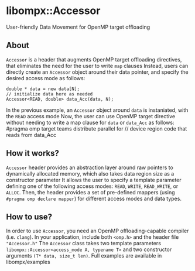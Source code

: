# libompx::Accessor
User-friendly Data Movement for OpenMP target offloading

## About
`Accessor` is a header that augments OpenMP target offloading directives, that eliminates the need for the user to write `map` clauses
Instead, users can directly create an `Accessor` object around their data pointer, and specify the desired access mode as follows:

    double * data = new data[N];
    // initialize data here as needed
    Accessor<READ, double> data_Acc(data, N);

In the previous example, an `Accessor` object around `data` is instaniated, with the `READ` access mode
Now, the user can use OpenMP target directive without needing to write a map clause for `data` or `data_Acc` as follows:
    #pragma omp target teams distribute parallel for
    // device region code that reads from data_Acc 

## How it works?
`Accessor` header provides an abstraction layer around raw pointers to dynamically allocated memory, which also takes data region size as a constructor parameter
It allows the user to specify a template parameter defining one of the following access modes: `READ`, `WRITE`, `READ_WRITE`, or `ALLOC`. 
Then, the header provides a set of pre-defined mappers (using `#pragma omp declare mapper`) for different access modes and data types.

## How to use?
In order to use `Accessor`, you need an OpenMP offloading-capable compiler (i.e. `clang`). In your application, include both `<omp.h>` and the header file `"Accessor.h"`
The `Accessor` class takes two template parameters `libompx::Accessor<access_mode A, typename T>` and two constructor arguments `(T* data, size_t len)`. Full examples are
available in libompx/examples
